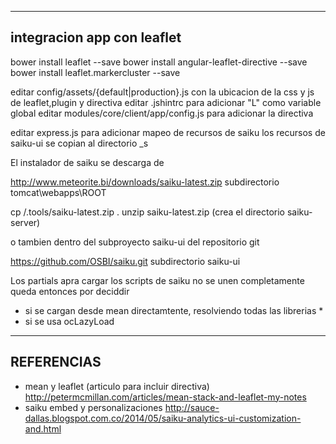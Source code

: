 -------------------
integracion app con leaflet
-------------------

 bower install leaflet --save
 bower install angular-leaflet-directive --save
 bower install leaflet.markercluster --save

editar config/assets/{default|production}.js con la ubicacion de la css y js de leaflet,plugin y directiva
editar .jshintrc para adicionar "L" como variable global
editar modules/core/client/app/config.js para adicionar la directiva

editar express.js para adicionar mapeo de recursos de saiku
los recursos de saiku-ui se copian al directorio _s

El instalador de saiku se descarga de

  http://www.meteorite.bi/downloads/saiku-latest.zip
  subdirectorio tomcat\webapps\ROOT

  cp /.tools/saiku-latest.zip .
  unzip saiku-latest.zip  (crea el directorio saiku-server)

o tambien dentro del subproyecto saiku-ui del repositorio git

  https://github.com/OSBI/saiku.git
  subdirectorio saiku-ui


Los partials apra cargar los scripts de saiku no se unen completamente
queda entonces por deciddir
- si se cargan desde mean directamtente, resolviendo todas las librerias *
- si se usa ocLazyLoad

-----------------------------
REFERENCIAS
-----------------------------
- mean y leaflet (articulo para incluir directiva)
  http://petermcmillan.com/articles/mean-stack-and-leaflet-my-notes
- saiku embed y personalizaciones
  http://sauce-dallas.blogspot.com.co/2014/05/saiku-analytics-ui-customization-and.html
